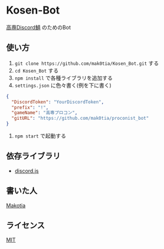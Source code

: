 # Kosen-Bot

[高専Discord鯖](https://discord.gg/pcH6z9p) のためのBot

## 使い方

1. `git clone https://github.com/mak0tia/Kosen_Bot.git` する
1. `cd Kosen_Bot` する
1. `npm install` で各種ライブラリを追加する
1. `settings.json` に色々書く(例を下に書く)

```json:settings.json
{
  "DiscordToken": "YourDiscordToken",
  "prefix": "!",
  "gameName": "高専プロコン",
  "gitURL": "https://github.com/mak0tia/proconist_bot"
}
```

1. `npm start` で起動する

## 依存ライブラリ

* [discord.js](https://discord.js.org/#/)

## 書いた人

[Makotia](https://twitter.com/hs6a)

## ライセンス

[MIT](https://opensource.org/licenses/MIT)
